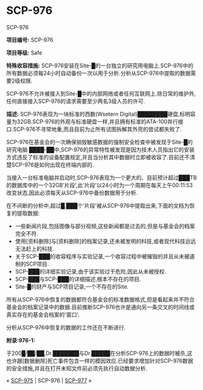 # SCP-976
                        




SCP-976



**项目编号:** SCP-976

**项目等级:** Safe

**特殊收容措施:** SCP-976安装在Site-█的一台独立的研究用电脑上.SCP-976中的所有数据必须每24小时自动备份一次以用于分析.分析从SCP-976中提取的数据需要2级权限.

SCP-976不允许被接入到Site-█中的内部网络或者任何互联网上.除日常的维护外,任何直接接入SCP-976的请求需要至少两名3级人员的许可.

**描述:** SCP-976表现为一块标准的西数(Wsetern Digital)████████硬盘,标明容量为32GB.SCP-976的外观与标准硬盘一样,并且拥有标准的ATA-100并行接口.SCP-976不寻常地重,而且目前为止所有试图拆解其外壳的尝试都失败了.

SCP-976在基金会的一次确保销毁敏感数据的强制安全检查中被发现于Site-█的研究电脑 ████-██中,SCP-976的异常特性被发现是因为技术人员指出它的安装方式违反了标准的设备配置规定,并且当分析其中数据时立即被收容了.目前还不清楚SCP-976是如何出现在终端内部的.

当接入一台标准电脑并启动时,SCP-976表现为一个更大的、目前预计超过███TB的数据库中的一个32GB'片段',此'片段'以24小时为一个周期在每天上午00:11:53改变状态,因此必须每天从SCP-976中备份数据用于分析.

在不间断的分析中,超过█,███个'片段'被从SCP-976中提取出来,下面的文档为恢复的提取数据:

- 一些新闻片段,包括图像与部分视频,这些新闻都是过去的,但是与基金会的档案完全不符.
- 使用[资料删除]与[资料删除]的档案记录,还未被发明的科技,或者现代科技远远无法赶上的科技.
- 关于SCP-███的收容程序与实验记录,一个收容过程中被摧毁的并且从未被遏制的SCP项目.
- SCP-███的详细实验记录,由于该实验过于危险,因此从未被授权.
- SCP-███与SCP-███的详细描述,根本不存在的项目.
- Site-█的财产与SCP项目记录,一个不存在的Site.

所有从SCP-976中恢复的数据都符合基金会的标准数据格式,但是看起来并不符合基金会的档案记录中的数据.目前推断SCP-976也许是通向另一条交叉的时间线或真实存在的基金会档案的'窗口'.

分析从SCP-976中恢复的数据的工作还在不断进行.

**附录:976-1:** 

于200█/██/██,Dr.███████与Dr.█████在分析SCP-976上的数据时被杀,这也许跟[数据删除]死亡事件包含一样的模因效应.已经要求增加针对SCP-976数据的安全措施,并且在打开未知文件前必须先执行自动数据分析.



« [SCP-975](/scp-975) | SCP-976 | [SCP-977](/scp-977) »





                    